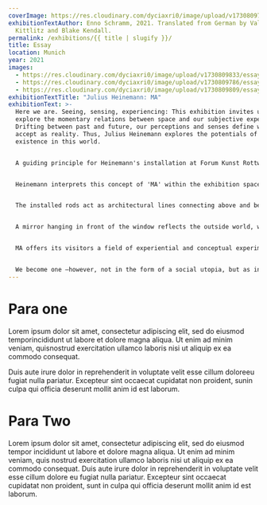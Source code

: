 ```yaml
---
coverImage: https://res.cloudinary.com/dyciaxri0/image/upload/v1730809794/essay/img4_bvsekw.jpg
exhibitionTextAuthor: Enno Schramm, 2021. Translated from German by Valerie von
  Kittlitz and Blake Kendall.
permalink: /exhibitions/{{ title | slugify }}/
title: Essay
location: Munich
year: 2021
images:
  - https://res.cloudinary.com/dyciaxri0/image/upload/v1730809833/essay/img2-cover_ivyhdn.jpg
  - https://res.cloudinary.com/dyciaxri0/image/upload/v1730809786/essay/img3_qbhgdo.jpg
  - https://res.cloudinary.com/dyciaxri0/image/upload/v1730809809/essay/img6_vsn2oo.jpg
exhibitionTextTitle: "Julius Heinemann: MA"
exhibitionText: >-
  Here we are. Seeing, sensing, experiencing: This exhibition invites us to
  explore the momentary relations between space and our subjective experience.
  Drifting between past and future, our perceptions and senses define what we
  accept as reality. Thus, Julius Heinemann explores the potentials of a bare
  existence in this world. 


  A guiding principle for Heinemann's installation at Forum Kunst Rottweil is the Japanese concept of 'MA'. Where Western notions of space are derived by boundaries, 'MA' constitutes space as a phenomenon that exists because it is experienced: As intervals, as emptiness, as that which occurs in passing. 


  Heinemann interprets this concept of 'MA' within the exhibition space, exploring its properties and relations. He’s introduced vertical rods, a large mirror and a replica of the shelf found at the entrance. Here and there, painterly traces accentuate the walls.


  The installed rods act as architectural lines connecting above and below, whilst positing a tension between the gallery and main room. At first glance, these rods are a unit, however with each step through the space, they may be experienced as a sequence, an echo structuring both space and time. Heinemann continues the rhythmic nature of these elements by accentuating their shadows — drawing on the light within the space.


  A mirror hanging in front of the window reflects the outside world, whilst erasing the world inside at this spot – creating a non-space, a space in-between. The replica of the shelf, in proxy with the shelf from which it was cloned, suggests an irritating déjà vu. But on closer inspection, its details and compartments hold subtle changes, as if the objects had magically shifted during one's stay in the room. Though time has irretrievably gone by, there are limits to what is lost: The shelf still has the same basic constitution.


  MA offers its visitors a field of experiential and conceptual experimentation. They become cocreators of an exhibition both spatially and temporally relative and absolute at the same time. In an age focused on futures, and characterized by exponential speeds, the cult of the spectacle and the migration from material to virtual realities, Heinemann invites us to an alternative. His proposition is one of preservation, though not of attachment. The cycle of inception, passing and return is localized within the here and now, in its inexhaustible potential. Julius Heinemann's work is neither an escape, nor does it proclaim deep, hidden truths. Instead, its radical temporality throws us into a world conceived by the artist and opens us up to the naked facts of a nowness we all share.


  We become one —however, not in the form of a social utopia, but as independent individuals held in space and time. Catching the weight and simultaneously, the banality of this fleeting realization, is Heinemann's encouragement for us to consider alternative scopes of thought, action, and togetherness. He is interested in the ephemeral traces and paths leading to such alternatives. His work can be read as an indication in the sense of the old Japanese proverb: Catch the MA.
---
```

# P﻿ara one

Lorem ipsum dolor sit amet, consectetur adipiscing elit, sed do eiusmod temporincididunt ut labore et dolore magna aliqua. Ut enim ad minim veniam, quisnostrud exercitation ullamco laboris nisi ut aliquip ex ea commodo consequat.

Duis aute irure dolor in reprehenderit in voluptate velit esse cillum doloreeu fugiat nulla pariatur. Excepteur sint occaecat cupidatat non proident, sunin culpa qui officia deserunt mollit anim id est laborum.

# P﻿ara Two

Lorem ipsum dolor sit amet, consectetur adipiscing elit, sed do eiusmod tempor incididunt ut labore et dolore magna aliqua. Ut enim ad minim veniam, quis nostrud exercitation ullamco laboris nisi ut aliquip ex ea commodo consequat. Duis aute irure dolor in reprehenderit in voluptate velit esse cillum dolore eu fugiat nulla pariatur. Excepteur sint occaecat cupidatat non proident, sunt in culpa qui officia deserunt mollit anim id est laborum.